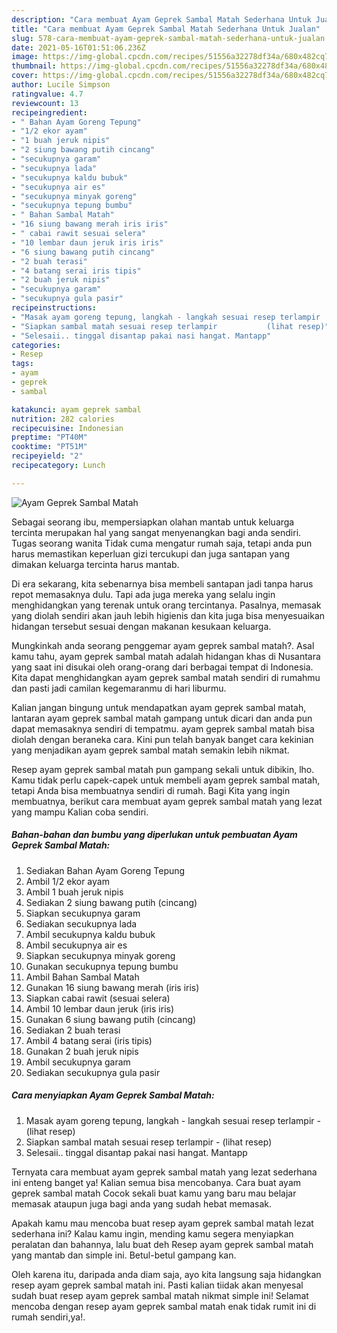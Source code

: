 ```yaml
---
description: "Cara membuat Ayam Geprek Sambal Matah Sederhana Untuk Jualan"
title: "Cara membuat Ayam Geprek Sambal Matah Sederhana Untuk Jualan"
slug: 578-cara-membuat-ayam-geprek-sambal-matah-sederhana-untuk-jualan
date: 2021-05-16T01:51:06.236Z
image: https://img-global.cpcdn.com/recipes/51556a32278df34a/680x482cq70/ayam-geprek-sambal-matah-foto-resep-utama.jpg
thumbnail: https://img-global.cpcdn.com/recipes/51556a32278df34a/680x482cq70/ayam-geprek-sambal-matah-foto-resep-utama.jpg
cover: https://img-global.cpcdn.com/recipes/51556a32278df34a/680x482cq70/ayam-geprek-sambal-matah-foto-resep-utama.jpg
author: Lucile Simpson
ratingvalue: 4.7
reviewcount: 13
recipeingredient:
- " Bahan Ayam Goreng Tepung"
- "1/2 ekor ayam"
- "1 buah jeruk nipis"
- "2 siung bawang putih cincang"
- "secukupnya garam"
- "secukupnya lada"
- "secukupnya kaldu bubuk"
- "secukupnya air es"
- "secukupnya minyak goreng"
- "secukupnya tepung bumbu"
- " Bahan Sambal Matah"
- "16 siung bawang merah iris iris"
- " cabai rawit sesuai selera"
- "10 lembar daun jeruk iris iris"
- "6 siung bawang putih cincang"
- "2 buah terasi"
- "4 batang serai iris tipis"
- "2 buah jeruk nipis"
- "secukupnya garam"
- "secukupnya gula pasir"
recipeinstructions:
- "Masak ayam goreng tepung, langkah - langkah sesuai resep terlampir           (lihat resep)"
- "Siapkan sambal matah sesuai resep terlampir           (lihat resep)"
- "Selesaii.. tinggal disantap pakai nasi hangat. Mantapp"
categories:
- Resep
tags:
- ayam
- geprek
- sambal

katakunci: ayam geprek sambal 
nutrition: 282 calories
recipecuisine: Indonesian
preptime: "PT40M"
cooktime: "PT51M"
recipeyield: "2"
recipecategory: Lunch

---
```



![Ayam Geprek Sambal Matah](https://img-global.cpcdn.com/recipes/51556a32278df34a/680x482cq70/ayam-geprek-sambal-matah-foto-resep-utama.jpg)

Sebagai seorang ibu, mempersiapkan olahan mantab untuk keluarga tercinta merupakan hal yang sangat menyenangkan bagi anda sendiri. Tugas seorang  wanita Tidak cuma mengatur rumah saja, tetapi anda pun harus memastikan keperluan gizi tercukupi dan juga santapan yang dimakan keluarga tercinta harus mantab.

Di era  sekarang, kita sebenarnya bisa membeli santapan jadi tanpa harus repot memasaknya dulu. Tapi ada juga mereka yang selalu ingin menghidangkan yang terenak untuk orang tercintanya. Pasalnya, memasak yang diolah sendiri akan jauh lebih higienis dan kita juga bisa menyesuaikan hidangan tersebut sesuai dengan makanan kesukaan keluarga. 



Mungkinkah anda seorang penggemar ayam geprek sambal matah?. Asal kamu tahu, ayam geprek sambal matah adalah hidangan khas di Nusantara yang saat ini disukai oleh orang-orang dari berbagai tempat di Indonesia. Kita dapat menghidangkan ayam geprek sambal matah sendiri di rumahmu dan pasti jadi camilan kegemaranmu di hari liburmu.

Kalian jangan bingung untuk mendapatkan ayam geprek sambal matah, lantaran ayam geprek sambal matah gampang untuk dicari dan anda pun dapat memasaknya sendiri di tempatmu. ayam geprek sambal matah bisa diolah dengan beraneka cara. Kini pun telah banyak banget cara kekinian yang menjadikan ayam geprek sambal matah semakin lebih nikmat.

Resep ayam geprek sambal matah pun gampang sekali untuk dibikin, lho. Kamu tidak perlu capek-capek untuk membeli ayam geprek sambal matah, tetapi Anda bisa membuatnya sendiri di rumah. Bagi Kita yang ingin membuatnya, berikut cara membuat ayam geprek sambal matah yang lezat yang mampu Kalian coba sendiri.

<!--inarticleads1-->

##### Bahan-bahan dan bumbu yang diperlukan untuk pembuatan Ayam Geprek Sambal Matah:

1. Sediakan  Bahan Ayam Goreng Tepung
1. Ambil 1/2 ekor ayam
1. Ambil 1 buah jeruk nipis
1. Sediakan 2 siung bawang putih (cincang)
1. Siapkan secukupnya garam
1. Sediakan secukupnya lada
1. Ambil secukupnya kaldu bubuk
1. Ambil secukupnya air es
1. Siapkan secukupnya minyak goreng
1. Gunakan secukupnya tepung bumbu
1. Ambil  Bahan Sambal Matah
1. Gunakan 16 siung bawang merah (iris iris)
1. Siapkan  cabai rawit (sesuai selera)
1. Ambil 10 lembar daun jeruk (iris iris)
1. Gunakan 6 siung bawang putih (cincang)
1. Sediakan 2 buah terasi
1. Ambil 4 batang serai (iris tipis)
1. Gunakan 2 buah jeruk nipis
1. Ambil secukupnya garam
1. Sediakan secukupnya gula pasir




<!--inarticleads2-->

##### Cara menyiapkan Ayam Geprek Sambal Matah:

1. Masak ayam goreng tepung, langkah - langkah sesuai resep terlampir -           (lihat resep)
1. Siapkan sambal matah sesuai resep terlampir -           (lihat resep)
1. Selesaii.. tinggal disantap pakai nasi hangat. Mantapp




Ternyata cara membuat ayam geprek sambal matah yang lezat sederhana ini enteng banget ya! Kalian semua bisa mencobanya. Cara buat ayam geprek sambal matah Cocok sekali buat kamu yang baru mau belajar memasak ataupun juga bagi anda yang sudah hebat memasak.

Apakah kamu mau mencoba buat resep ayam geprek sambal matah lezat sederhana ini? Kalau kamu ingin, mending kamu segera menyiapkan peralatan dan bahannya, lalu buat deh Resep ayam geprek sambal matah yang mantab dan simple ini. Betul-betul gampang kan. 

Oleh karena itu, daripada anda diam saja, ayo kita langsung saja hidangkan resep ayam geprek sambal matah ini. Pasti kalian tiidak akan menyesal sudah buat resep ayam geprek sambal matah nikmat simple ini! Selamat mencoba dengan resep ayam geprek sambal matah enak tidak rumit ini di rumah sendiri,ya!.

